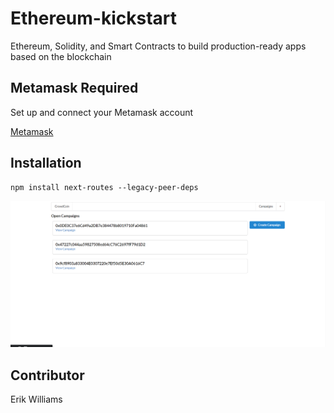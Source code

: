 # Ethereum-kickstart

 Ethereum, Solidity, and Smart Contracts to build production-ready apps based on the blockchain
 
 ## Metamask Required
 
 Set up and connect your Metamask account
 
 [Metamask](https://metamask.io/)
 
 ## Installation
 
 ```
 npm install next-routes --legacy-peer-deps
 
 ```
 
 ![Screenshot](kick.png)
 
 ## Contributor
 Erik Williams
